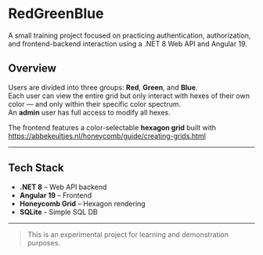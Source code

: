 # RedGreenBlue

A small training project focused on practicing authentication, authorization, and frontend-backend interaction using a .NET 8 Web API and Angular 19.

## Overview

Users are divided into three groups: **Red**, **Green**, and **Blue**.  
Each user can view the entire grid but only interact with hexes of their own color — and only within their specific color spectrum.  
An **admin** user has full access to modify all hexes.

The frontend features a color-selectable **hexagon grid** built with https://abbekeultjes.nl/honeycomb/guide/creating-grids.html

---

## Tech Stack

- **.NET 8** – Web API backend
- **Angular 19** – Frontend
- **Honeycomb Grid** – Hexagon rendering
- **SQLite** - Simple SQL DB

---

> This is an experimental project for learning and demonstration purposes.
